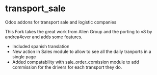 transport_sale
==============

Odoo addons for transport sale and logistic companies

This Fork takes the great work from Alien Group and the porting to v8 by andrea4ever and adds some features.

- Included spanish translation
- New action in Sales module to allow to see all the daily tranports in a single page
- Added compatability with sale_order_comission module to add commission for the drivers for each transport they do.
